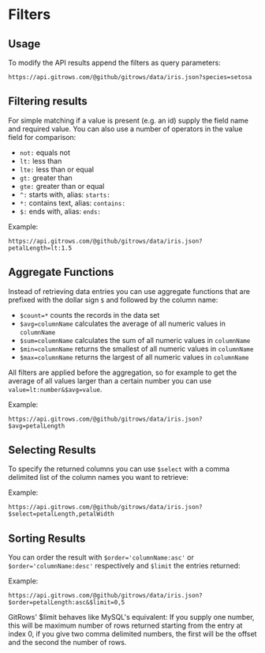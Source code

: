 # Filters

## Usage

To modify the API results append the filters as query parameters:

```
https://api.gitrows.com/@github/gitrows/data/iris.json?species=setosa
```
## Filtering results

For simple matching if a value is present (e.g. an id) supply the field name and required value. You can also use a number of operators in the value field for comparison:

* `not:`	equals not
* `lt:`		less than
* `lte:`	less than or equal
* `gt:`		greater than
* `gte:`	greater than or equal
* `^:`		starts with, alias: `starts:`
* `*:`		contains text, alias: `contains:`
* `$:`		ends with, alias: `ends:`

Example:

```
https://api.gitrows.com/@github/gitrows/data/iris.json?petalLength=lt:1.5
```

## Aggregate Functions

Instead of retrieving data entries you can use aggregate functions that are prefixed with the dollar sign `$` and followed by the column name:

* `$count=*`	counts the records in the data set
* `$avg=columnName`	calculates the average of all numeric values in `columnName`
* `$sum=columnName`	calculates the sum of all numeric values in `columnName`
* `$min=columnName`	returns the smallest of all numeric values in `columnName`
* `$max=columnName`	returns the largest of all numeric values in `columnName`

All filters are applied before the aggregation, so for example to get the average of all values larger than a certain number you can use  `value=lt:number&$avg=value`.

Example:

```
https://api.gitrows.com/@github/gitrows/data/iris.json?$avg=petalLength
```

## Selecting Results

To specify the returned columns you can use `$select` with a comma delimited list of the column names you want to retrieve:

Example:

```
https://api.gitrows.com/@github/gitrows/data/iris.json?$select=petalLength,petalWidth
```

## Sorting Results

You can order the result with `$order='columnName:asc'` or `$order='columnName:desc'` respectively and `$limit` the entries returned:

Example:

```
https://api.gitrows.com/@github/gitrows/data/iris.json?$order=petalLength:asc&$limit=0,5
```

GitRows' $limit behaves like MySQL's equivalent: If you supply one number, this will be maximum number of rows returned starting from the entry at index 0, if you give two comma delimited numbers, the first will be the offset and the second the number of rows.

